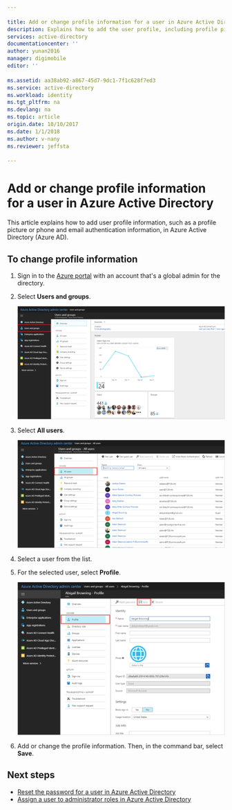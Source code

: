 ```yaml
---

title: Add or change profile information for a user in Azure Active Directory | Microsoft Docs
description: Explains how to add the user profile, including profile picture, in Azure Active Directory
services: active-directory
documentationcenter: ''
author: yunan2016
manager: digimobile
editor: ''

ms.assetid: aa38ab92-a867-45d7-9dc1-7f1c628f7ed3
ms.service: active-directory
ms.workload: identity
ms.tgt_pltfrm: na
ms.devlang: na
ms.topic: article
origin.date: 10/10/2017
ms.date: 1/1/2018
ms.author: v-nany
ms.reviewer: jeffsta

---
```

# Add or change profile information for a user in Azure Active Directory
This article explains how to add user profile information, such as a profile picture or phone and email authentication information, in Azure Active Directory (Azure AD). 

## To change profile information
1. Sign in to the [Azure portal](https://portal.azure.cn) with an account that's a global admin for the directory.
2. Select **Users and groups**.

   ![Opening Users and groups](./media/active-directory-users-profile-azure-portal/create-users-user-management.png)
3. Select **All users**.

   ![Opening All users group](./media/active-directory-users-profile-azure-portal/create-users-open-users-blade.png)
1. Select a user from the list.
2. For the selected user, select **Profile**.

    ![Opening work information](./media/active-directory-users-profile-azure-portal/active-directory-create-users-profile.png)
6. Add or change the profile information. Then, in the command bar, select **Save**.

## Next steps

* [Reset the password for a user in Azure Active Directory](active-directory-users-reset-password-azure-portal.md)
* [Assign a user to administrator roles in Azure Active Directory](active-directory-users-assign-role-azure-portal.md)

